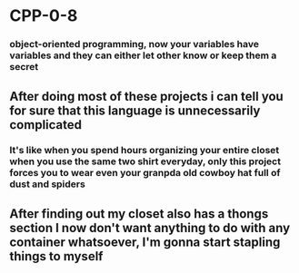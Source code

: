 # CPP-0-8

 ### object-oriented programming, now your variables have variables and they can either let other know or keep them a secret
 
 ## After doing most of these projects i can tell you for sure that this language is unnecessarily complicated
 ### It's like when you spend hours organizing your entire closet when you use the same two shirt everyday, only this project forces you to wear even your granpda old cowboy hat full of dust and spiders
 ## After finding out my closet also has a thongs section I now don't want anything to do with any container whatsoever, I'm gonna start stapling things to myself
 
